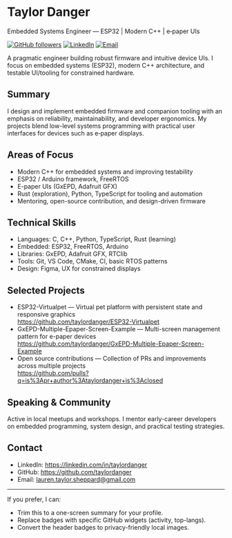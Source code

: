 # Taylor Danger
Embedded Systems Engineer — ESP32 | Modern C++ | e‑paper UIs

[![GitHub followers](https://img.shields.io/github/followers/taylordanger?label=Follow&style=social)](https://github.com/taylordanger)
[![LinkedIn](https://img.shields.io/badge/LinkedIn-%230077B5.svg?style=for-the-badge&logo=linkedin&logoColor=white)](https://linkedin.com/in/taylordanger)
[![Email](https://img.shields.io/badge/Email-lauren.taylor.sheppard@gmail.com-blue?style=for-the-badge&logo=gmail&logoColor=white)](mailto:lauren.taylor.sheppard@gmail.com)

A pragmatic engineer building robust firmware and intuitive device UIs. I focus on embedded systems (ESP32), modern C++ architecture, and testable UI/tooling for constrained hardware.

## Summary
I design and implement embedded firmware and companion tooling with an emphasis on reliability, maintainability, and developer ergonomics. My projects blend low-level systems programming with practical user interfaces for devices such as e‑paper displays.

## Areas of Focus
- Modern C++ for embedded systems and improving testability
- ESP32 / Arduino framework, FreeRTOS
- E-paper UIs (GxEPD, Adafruit GFX)
- Rust (exploration), Python, TypeScript for tooling and automation
- Mentoring, open-source contribution, and design-driven firmware

## Technical Skills
- Languages: C, C++, Python, TypeScript, Rust (learning)
- Embedded: ESP32, FreeRTOS, Arduino
- Libraries: GxEPD, Adafruit GFX, RTClib
- Tools: Git, VS Code, CMake, CI, basic RTOS patterns
- Design: Figma, UX for constrained displays

## Selected Projects
- ESP32-Virtualpet — Virtual pet platform with persistent state and responsive graphics  
  https://github.com/taylordanger/ESP32-Virtualpet
- GxEPD-Multiple-Epaper-Screen-Example — Multi-screen management pattern for e-paper devices  
  https://github.com/taylordanger/GxEPD-Multiple-Epaper-Screen-Example
- Open source contributions — Collection of PRs and improvements across multiple projects  
  https://github.com/pulls?q=is%3Apr+author%3Ataylordanger+is%3Aclosed

## Speaking & Community
Active in local meetups and workshops. I mentor early-career developers on embedded programming, system design, and practical testing strategies.

## Contact
- LinkedIn: https://linkedin.com/in/taylordanger  
- GitHub: https://github.com/taylordanger  
- Email: lauren.taylor.sheppard@gmail.com

---

If you prefer, I can:
- Trim this to a one-screen summary for your profile.
- Replace badges with specific GitHub widgets (activity, top-langs).
- Convert the header badges to privacy-friendly local images.
